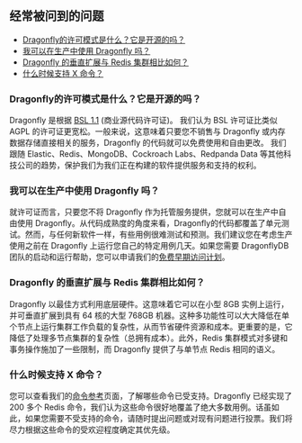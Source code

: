 ## 经常被问到的问题

- [Dragonfly的许可模式是什么？它是开源的吗？](#dragonfly的许可模式是什么？它是开源的吗？)
- [我可以在生产中使用 Dragonfly 吗？](#我可以在生产中使用-Dragonfly-吗？)
- [Dragonfly 的垂直扩展与 Redis 集群相比如何？](#Dragonfly-的垂直扩展与-Redis-集群相比如何？)
- [什么时候支持 X 命令？](#什么时候支持-X-命令？)


### Dragonfly的许可模式是什么？它是开源的吗？
Dragonfly 是根据 [BSL 1.1](../LICENSE.md) (商业源代码许可证)。 我们认为 BSL 许可证比类似 AGPL 的许可证更宽松。一般来说，这意味着只要您不销售与 Dragonfly 或内存数据存储直接相关的服务，Dragonfly 的代码就可以免费使用和自由更改。
我们跟随 Elastic、Redis、MongoDB、Cockroach Labs、Redpanda Data 等其他科技公司的趋势，保护我们为我们正在构建的软件提供服务和支持的权利。


### 我可以在生产中使用 Dragonfly 吗？
就许可证而言，只要您不将 Dragonfly 作为托管服务提供，您就可以在生产中自由使用 Dragonfly。从代码成熟度的角度来看，Dragonfly的代码都覆盖了单元测试。然而，与任何新软件一样，有些用例很难测试和预测。我们建议您在考虑生产使用之前在 Dragonfly 上运行您自己的特定用例几天。如果您需要 DragonflyDB 团队的启动和运行帮助，您可以申请我们的[免费早期访问计划](https://www.dragonflydb.io/early-access)。



### Dragonfly 的垂直扩展与 Redis 集群相比如何？
Dragonfly 以最佳方式利用底层硬件。这意味着它可以在小型 8GB 实例上运行，并可垂直扩展到具有 64 核的大型 768GB 机器。这种多功能性可以大大降低在单个节点上运行集群工作负载的复杂性，从而节省硬件资源和成本。更重要的是，它降低了处理多节点集群的复杂性（总拥有成本）。此外，Redis 集群模式对多键和事务操作施加了一些限制，而 Dragonfly 提供了与单节点 Redis 相同的语义。


### 什么时候支持 X 命令？
您可以查看我们的[命令参考](https://www.dragonflydb.io/docs/category/command-reference)页面，了解哪些命令已受支持。Dragonfly 已经实现了 200 多个 Redis 命令，我们认为这些命令很好地覆盖了绝大多数用例。话虽如此，如果您需要不受支持的命令，请随时提出问题或对现有问题进行投票。我们将尽力根据这些命令的受欢迎程度确定其优先级。
